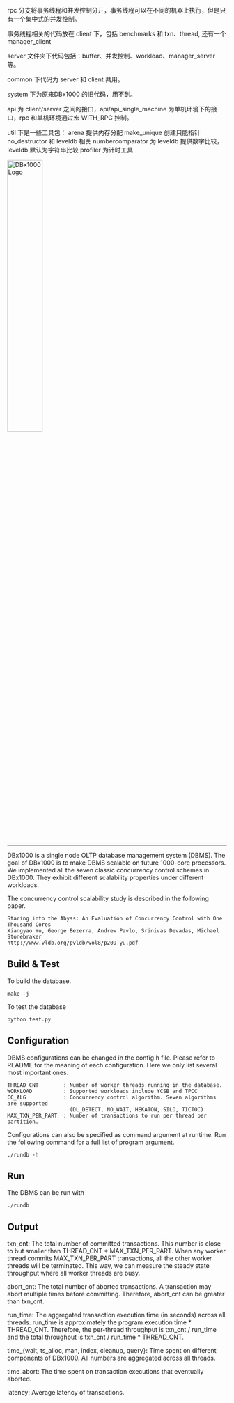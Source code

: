 rpc 分支将事务线程和并发控制分开，事务线程可以在不同的机器上执行，但是只有一个集中式的并发控制。

事务线程相关的代码放在 client 下，包括 benchmarks 和 txn、thread, 还有一个 manager_client

server 文件夹下代码包括：buffer、并发控制、workload、manager_server等。

common 下代码为 server 和 client 共用。

system 下为原来DBx1000 的旧代码，用不到。

api 为 client/server 之间的接口，api/api_single_machine 为单机环境下的接口，rpc 和单机环境通过宏 WITH_RPC 控制。

util 下是一些工具包：
arena 提供内存分配
make_unique 创建只能指针
no_destructor 和 leveldb 相关
numbercomparator 为 leveldb 提供数字比较，leveldb 默认为字符串比较
profiler 为计时工具



<img src="logo/dbx1000.svg" alt="DBx1000 Logo" width="40%">

-----------------

DBx1000 is a single node OLTP database management system (DBMS). The goal of DBx1000 is to make DBMS scalable on future 1000-core processors. We implemented all the seven classic concurrency control schemes in DBx1000. They exhibit different scalability properties under different workloads. 

The concurrency control scalability study is described in the following paper. 

    Staring into the Abyss: An Evaluation of Concurrency Control with One Thousand Cores
    Xiangyao Yu, George Bezerra, Andrew Pavlo, Srinivas Devadas, Michael Stonebraker
    http://www.vldb.org/pvldb/vol8/p209-yu.pdf
    
Build & Test
------------

To build the database.

    make -j

To test the database

    python test.py
    
Configuration
-------------

DBMS configurations can be changed in the config.h file. Please refer to README for the meaning of each configuration. Here we only list several most important ones. 

    THREAD_CNT        : Number of worker threads running in the database.
    WORKLOAD          : Supported workloads include YCSB and TPCC
    CC_ALG            : Concurrency control algorithm. Seven algorithms are supported 
                        (DL_DETECT, NO_WAIT, HEKATON, SILO, TICTOC) 
    MAX_TXN_PER_PART  : Number of transactions to run per thread per partition.
                        
Configurations can also be specified as command argument at runtime. Run the following command for a full list of program argument. 
    
    ./rundb -h

Run
---

The DBMS can be run with 

    ./rundb

Output
------

txn_cnt: The total number of committed transactions. This number is close to but smaller than THREAD_CNT * MAX_TXN_PER_PART. When any worker thread commits MAX_TXN_PER_PART transactions, all the other worker threads will be terminated. This way, we can measure the steady state throughput where all worker threads are busy.

abort_cnt: The total number of aborted transactions. A transaction may abort multiple times before committing. Therefore, abort_cnt can be greater than txn_cnt.

run_time: The aggregated transaction execution time (in seconds) across all threads. run_time is approximately the program execution time * THREAD_CNT. Therefore, the per-thread throughput is txn_cnt / run_time and the total throughput is txn_cnt / run_time * THREAD_CNT.

time_{wait, ts_alloc, man, index, cleanup, query}: Time spent on different components of DBx1000. All numbers are aggregated across all threads.

time_abort: The time spent on transaction executions that eventually aborted.

latency: Average latency of transactions.







